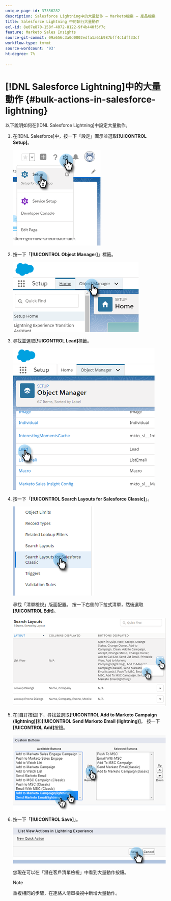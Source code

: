 ```yaml
---
unique-page-id: 37356282
description: Salesforce Lightning中的大量動作 — Marketo檔案 — 產品檔案
title: Salesforce Lightning 中的執行大量動作
exl-id: 8e07e870-158f-4072-8122-9f4b440f5f7c
feature: Marketo Sales Insights
source-git-commit: 09a656c3a0d0002edfa1a61b987bff4c1dff33cf
workflow-type: tm+mt
source-wordcount: '93'
ht-degree: 7%

---
```


# [!DNL Salesforce Lightning]中的大量動作 {#bulk-actions-in-salesforce-lightning}

以下說明如何在[!DNL Salesforce Lightning]中設定大量動作。

1. 在[!DNL Salesforce]中，按一下「設定」圖示並選取&#x200B;**[!UICONTROL Setup]**。

   ![](assets/bulk-actions-in-salesforce-lightning-1.png)

1. 按一下「**[!UICONTROL Object Manager]**」標籤。

   ![](assets/bulk-actions-in-salesforce-lightning-2.png)

1. 尋找並選取&#x200B;**[!UICONTROL Lead]**&#x200B;標籤。

   ![](assets/bulk-actions-in-salesforce-lightning-3.png)

1. 按一下「**[!UICONTROL Search Layouts for Salesforce Classic]**」。

   ![](assets/bulk-actions-in-salesforce-lightning-4.png)

   尋找「清單檢視」版面配置。 按一下右側的下拉式清單，然後選取&#x200B;**[!UICONTROL Edit]**。

   ![](assets/bulk-actions-in-salesforce-lightning-5.png)

1. 在[自訂按鈕]下，尋找並選取&#x200B;**[!UICONTROL Add to Marketo Campaign (lightning)]**&#x200B;和&#x200B;**[!UICONTROL Send Marketo Email (lightning)]**。 按一下&#x200B;**[!UICONTROL Add]**&#x200B;按鈕。

   ![](assets/bulk-actions-in-salesforce-lightning-6.png)

1. 按一下「**[!UICONTROL Save]**」。

   ![](assets/bulk-actions-in-salesforce-lightning-7.png)

   您現在可以在「潛在客戶清單檢視」中看到大量動作按鈕。

   >[!NOTE]
   >
   >重複相同的步驟，在連絡人清單檢視中新增大量動作。
